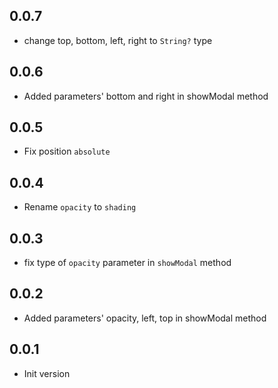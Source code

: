 ## 0.0.7

- change top, bottom, left, right to `String?` type

## 0.0.6

- Added parameters' bottom and right in showModal method

## 0.0.5

- Fix position `absolute`

## 0.0.4

- Rename `opacity` to `shading`

## 0.0.3

- fix type of `opacity` parameter in `showModal` method

## 0.0.2

- Added parameters' opacity, left, top in showModal method

## 0.0.1

- Init version